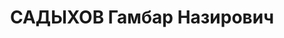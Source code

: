 ---
title: САДЫХОВ Гамбар Назирович
description: "Род. 1901, азербайджанец. Член ВКП(б).\n Зам. зав. отделом советской\
  \ торговкли ЦК АКП(б). Ректор Института советского строительства и права, директор\
  \ Института Марксизма-Ленинизма. Прож.: Аз.ССР, г.Баку.\n Арестован в 1937\n Обвинение:\
  \ член к-р террор. (троцкистской) повстанческой орг-ции (Чичикалов, Тихомиров, Николаев\
  \ и др.).\n Приговор: ВК ВС СССР, 12.10.1937 - ВМН.\n Расстрелян 13.10.1937 в г.Баку.\n\
  \ Реабилитирован в 1955. Жена - Садыхова Г.Н. Осуждена как ЧСИР.\n Источники: Сталинский\
  \ список от 03.10.1937 (Аз.ССР, Кат.1)| Личное дело №36321 (АПД УДПАР, ф.6, оп.9,\
  \ д.447)| Определение ВКВС СССР, 12.05.1956 (упоминание)| Мамедова Ш. Вопль матерей\
  \ (на аз.яз.). Баку: \"Гянджлик\", 2006, стр.422-423."
---